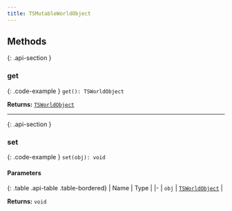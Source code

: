 ```yaml
---
title: TSMutableWorldObject
---
```



## Methods

{: .api-section }
### get

{: .code-example }
`get(): TSWorldObject`

**Returns:** 
[`TSWorldObject`](TSWorldObject)

___

{: .api-section }
### set

{: .code-example }
`set(obj): void`

#### Parameters

{: .table .api-table .table-bordered}
| Name | Type |
|-
| `obj` | [`TSWorldObject`](TSWorldObject) |

**Returns:** 
`void`

